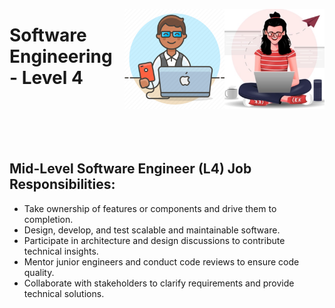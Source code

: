 <a href="/roles/software-engineering-4.md"><img align="right" width="160" src="/logos/emp14.png"></img></a>
<a href="/roles/software-engineering-4.md"><img align="right" width="160" src="/logos/emp13.png"></img></a>

# Software Engineering - Level 4

<br><br><br><br>

## Mid-Level Software Engineer (L4) Job Responsibilities:
- Take ownership of features or components and drive them to completion.
- Design, develop, and test scalable and maintainable software.
- Participate in architecture and design discussions to contribute technical insights.
- Mentor junior engineers and conduct code reviews to ensure code quality.
- Collaborate with stakeholders to clarify requirements and provide technical solutions.

<br><br>
